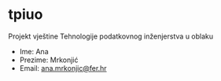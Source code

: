 # tpiuo
Projekt vještine Tehnologije podatkovnog inženjerstva u oblaku

- Ime: Ana 
- Prezime: Mrkonjić
- Email: ana.mrkonjic@fer.hr